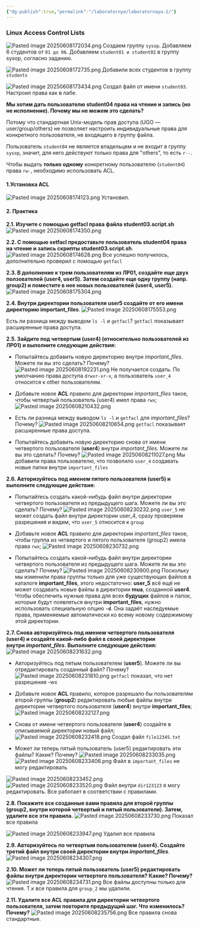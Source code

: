 ```yaml
---
{"dg-publish":true,"permalink":"/laboratornye/laboratornaya-2/"}
---
```


### Linux Access Control Lists


![Pasted image 20250608172034.png](/img/user/Pasted%20image%2020250608172034.png)
Создаем группу `sysop`. Добавляем 6 студентов от `01 до 06`. Добавляем `student01 и student02` в группу sysop, согласно заданию.

![Pasted image 20250608172735.png](/img/user/Pasted%20image%2020250608172735.png)
Добавили всех студентов в группу `students`

![Pasted image 20250608173434.png](/img/user/Pasted%20image%2020250608173434.png)
Создал файл от имени `student03`. Настроил права как в лабе.


**Мы хотим дать пользователю student04 права на чтение и запись (но не исполнение). Почему мы не можем это сделать?**

Потому что стандартная Unix-модель прав доступа (UGO — user/group/others) не позволяет настроить индивидуальные права для конкретного пользователя, не входящего в группу файла.

Пользователь `student04` не является владельцем и не входит в группу `sysop`, значит, для него действуют только права для "others", то есть `r--`.

Чтобы выдать **только одному** конкретному пользователю (`student04`) права `rw-`, необходимо использовать ACL.



#### 1.Установка ACL

![Pasted image 20250608174123.png](/img/user/Pasted%20image%2020250608174123.png)
Установил.



#### 2. Практика

**2.1. Изучите с помощью getfacl права файла student03.script.sh**
![Pasted image 20250608174350.png](/img/user/Pasted%20image%2020250608174350.png)



**2.2. С помощью setfacl предоставьте пользователь student04 права на чтение и запись скрипты student03.script.sh**.
![Pasted image 20250608174628.png](/img/user/Pasted%20image%2020250608174628.png)
Все успешно получилось, дополнительно проверил с помощью `getfacl`



**2.3. В дополнение к трем пользователям из ЛР01, создайте еще двух ползователей (user4, user5). Затем создайте еще одну группу (напр. group2) и поместите в нее новых пользователей (user4, user5).**
![Pasted image 20250608175304.png](/img/user/Pasted%20image%2020250608175304.png)



**2.4. Внутри директории пользователя user5 создайте от его имени директорию important_files**.
![Pasted image 20250608175553.png](/img/user/Pasted%20image%2020250608175553.png)

Есть ли разница между выводом `ls -l` и `getfacl`?
`getfacl` показывает расширенные права доступа.

**2.5. Зайдите под четвертым (user4) (относительно пользователей из ЛР01) и выполните следующие действия:**

- Попытайтесь добавить новую директорию внутри _important_files_. Можете ли вы это сделать? Почему? ![Pasted image 20250608192231.png](/img/user/Pasted%20image%2020250608192231.png)
Не получается создать. По умолчанию права доступа `drwxr-xr-x`, а пользователь `user_4` относится к other пользователям.

- Добавьте новое **ACL** правило для директории _important_files_ такое, чтобы четвертый пользователь (user4) имел права `rwx`; ![Pasted image 20250608210432.png](/img/user/Pasted%20image%2020250608210432.png)

- Есть ли разница между выводом `ls -l` и `getfacl` для _important_files_? Почему? ![Pasted image 20250608210654.png](/img/user/Pasted%20image%2020250608210654.png)
`getfacl` показывает расширенные права доступа.

- Попытайтесь добавить новую директорию снова от имени четвертого пользователя (**user4**) внутри _important_files_. Можете ли вы это сделать? Почему? ![Pasted image 20250608211027.png](/img/user/Pasted%20image%2020250608211027.png)
Мы добавили права пользователю, что позволило `user_4` создавать новые папки внутри `important_files`



**2.6. Авторизуйтесь под именем пятого пользователя (user5) и выполните следующие действия:**

- Попытайтесь создать какой-нибудь файл внутри директории четвертого пользователя из предыдущего шага. Можете ли вы это сделать? Почему? ![Pasted image 20250608230232.png](/img/user/Pasted%20image%2020250608230232.png)
`user_5` не может создать файл внутри директории user_4, сразу проверяем разрешения и видим, что `user_5` относится к `group`

- Добавьте новое **ACL** правило для директории _important_files_ такое, чтобы группа из четвертого и пятого пользователя (group2) имела права `rwx`; ![Pasted image 20250608230732.png](/img/user/Pasted%20image%2020250608230732.png)

- Попытайтесь создать какой-нибудь файл внутри директории четвертого пользователя из предыдущего шага. Можете ли вы это сделать? Почему? ![Pasted image 20250608230900.png](/img/user/Pasted%20image%2020250608230900.png)
Поскольку мы изменили права группы только для уже существующих файлов в каталоге **important_files**, этого недостаточно: **user_5** всё ещё не может создавать новые файлы в директории **mua**, созданной **user4**. Чтобы обеспечить нужные права для всех **будущих** файлов и папок, которые будут появляться внутри **important_files**, нужно использовать специальную опцию **`-d`**. Она задаёт наследуемые права, применяемые автоматически ко всему новому содержимому этой директории.



**2.7. Снова авторизуйтесь под именем четвертого пользователя (user4) и создайте какой-либо файл в своей директории внутри _important_files_. Выполните следующие действия:** ![Pasted image 20250608231632.png](/img/user/Pasted%20image%2020250608231632.png)

- Авторизуйтесь под пятым пользователем (**user5**). Можете ли вы отредактировать созданный файл? Почему? ![Pasted image 20250608231810.png](/img/user/Pasted%20image%2020250608231810.png)
`getfacl` показал, что нет разрешения -wx

- Добавьте новое **ACL** правило, которое разрешало бы пользователям второй группы (**group2**) редактировать любые файлы внутри директории четвертого пользователя (**user4**) внутри **important_files**; ![Pasted image 20250608232127.png](/img/user/Pasted%20image%2020250608232127.png)
- Снова от имени четвертого пользователя (**user4**) создайте в описываемой директории новый файл; ![Pasted image 20250608232418.png](/img/user/Pasted%20image%2020250608232418.png)
Cоздал файл `file12345.txt`
- Может ли теперь пятый пользователь (user5) редактировать эти файлы? Какие? Почему? ![Pasted image 20250608233035.png](/img/user/Pasted%20image%2020250608233035.png) ![Pasted image 20250608233406.png](/img/user/Pasted%20image%2020250608233406.png)
Файл в `important_files` не могу редактировать

![Pasted image 20250608233452.png](/img/user/Pasted%20image%2020250608233452.png)
![Pasted image 20250608233520.png](/img/user/Pasted%20image%2020250608233520.png)
Файл внутри `dir123123` я могу редактировать.
Все работает в соответствии с правилами.



**2.8. Покажите все созданные вами правила для второй группы (group2, внутри которой четвертый и пятый пользователи). Затем, удалите все эти правила.** ![Pasted image 20250608233730.png](/img/user/Pasted%20image%2020250608233730.png)
Показал все правила

![Pasted image 20250608233947.png](/img/user/Pasted%20image%2020250608233947.png)
Удалил все правила



**2.9. Авторизуйтесь по четвертым пользователем (user4). Создайте третий файл внутри своей директории внутри _important_files_**. ![Pasted image 20250608234307.png](/img/user/Pasted%20image%2020250608234307.png)

**2.10. Может ли теперь пятый пользователь (user5) редактировать файлы внутри директории четвертого пользователя? Какие? Почему?**
![Pasted image 20250608234731.png](/img/user/Pasted%20image%2020250608234731.png)
Все файлы доступны только для чтения. Т.к все правила для `group_2` мы удалили.

**2.11. Удалите все ACL правила для директории четвертого пользователя, затем повторите предыдущий шаг. Что изменилось? Почему?** ![Pasted image 20250608235756.png](/img/user/Pasted%20image%2020250608235756.png)
Все правила снова стандартные.